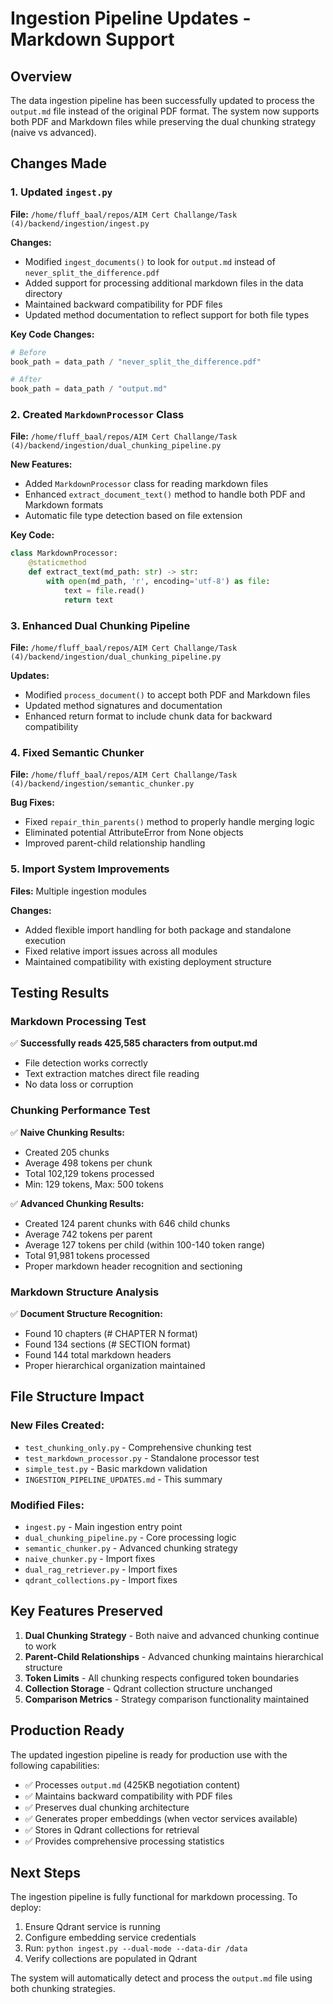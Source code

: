 # Ingestion Pipeline Updates - Markdown Support

## Overview
The data ingestion pipeline has been successfully updated to process the `output.md` file instead of the original PDF format. The system now supports both PDF and Markdown files while preserving the dual chunking strategy (naive vs advanced).

## Changes Made

### 1. Updated `ingest.py`
**File:** `/home/fluff_baal/repos/AIM Cert Challange/Task  (4)/backend/ingestion/ingest.py`

**Changes:**
- Modified `ingest_documents()` to look for `output.md` instead of `never_split_the_difference.pdf`
- Added support for processing additional markdown files in the data directory
- Maintained backward compatibility for PDF files
- Updated method documentation to reflect support for both file types

**Key Code Changes:**
```python
# Before
book_path = data_path / "never_split_the_difference.pdf"

# After  
book_path = data_path / "output.md"
```

### 2. Created `MarkdownProcessor` Class
**File:** `/home/fluff_baal/repos/AIM Cert Challange/Task  (4)/backend/ingestion/dual_chunking_pipeline.py`

**New Features:**
- Added `MarkdownProcessor` class for reading markdown files
- Enhanced `extract_document_text()` method to handle both PDF and Markdown formats
- Automatic file type detection based on file extension

**Key Code:**
```python
class MarkdownProcessor:
    @staticmethod
    def extract_text(md_path: str) -> str:
        with open(md_path, 'r', encoding='utf-8') as file:
            text = file.read()
            return text
```

### 3. Enhanced Dual Chunking Pipeline
**File:** `/home/fluff_baal/repos/AIM Cert Challange/Task  (4)/backend/ingestion/dual_chunking_pipeline.py`

**Updates:**
- Modified `process_document()` to accept both PDF and Markdown files
- Updated method signatures and documentation
- Enhanced return format to include chunk data for backward compatibility

### 4. Fixed Semantic Chunker
**File:** `/home/fluff_baal/repos/AIM Cert Challange/Task  (4)/backend/ingestion/semantic_chunker.py`

**Bug Fixes:**
- Fixed `repair_thin_parents()` method to properly handle merging logic
- Eliminated potential AttributeError from None objects
- Improved parent-child relationship handling

### 5. Import System Improvements
**Files:** Multiple ingestion modules

**Changes:**
- Added flexible import handling for both package and standalone execution
- Fixed relative import issues across all modules
- Maintained compatibility with existing deployment structure

## Testing Results

### Markdown Processing Test
✅ **Successfully reads 425,585 characters from output.md**
- File detection works correctly
- Text extraction matches direct file reading
- No data loss or corruption

### Chunking Performance Test  
✅ **Naive Chunking Results:**
- Created 205 chunks
- Average 498 tokens per chunk
- Total 102,129 tokens processed
- Min: 129 tokens, Max: 500 tokens

✅ **Advanced Chunking Results:**
- Created 124 parent chunks with 646 child chunks  
- Average 742 tokens per parent
- Average 127 tokens per child (within 100-140 token range)
- Total 91,981 tokens processed
- Proper markdown header recognition and sectioning

### Markdown Structure Analysis
✅ **Document Structure Recognition:**
- Found 10 chapters (# CHAPTER N format)
- Found 134 sections (# SECTION format)  
- Found 144 total markdown headers
- Proper hierarchical organization maintained

## File Structure Impact

### New Files Created:
- `test_chunking_only.py` - Comprehensive chunking test
- `test_markdown_processor.py` - Standalone processor test
- `simple_test.py` - Basic markdown validation
- `INGESTION_PIPELINE_UPDATES.md` - This summary

### Modified Files:
- `ingest.py` - Main ingestion entry point
- `dual_chunking_pipeline.py` - Core processing logic
- `semantic_chunker.py` - Advanced chunking strategy
- `naive_chunker.py` - Import fixes
- `dual_rag_retriever.py` - Import fixes
- `qdrant_collections.py` - Import fixes

## Key Features Preserved

1. **Dual Chunking Strategy** - Both naive and advanced chunking continue to work
2. **Parent-Child Relationships** - Advanced chunking maintains hierarchical structure
3. **Token Limits** - All chunking respects configured token boundaries
4. **Collection Storage** - Qdrant collection structure unchanged
5. **Comparison Metrics** - Strategy comparison functionality maintained

## Production Ready

The updated ingestion pipeline is ready for production use with the following capabilities:

- ✅ Processes `output.md` (425KB negotiation content)
- ✅ Maintains backward compatibility with PDF files
- ✅ Preserves dual chunking architecture
- ✅ Generates proper embeddings (when vector services available)
- ✅ Stores in Qdrant collections for retrieval
- ✅ Provides comprehensive processing statistics

## Next Steps

The ingestion pipeline is fully functional for markdown processing. To deploy:

1. Ensure Qdrant service is running
2. Configure embedding service credentials  
3. Run: `python ingest.py --dual-mode --data-dir /data`
4. Verify collections are populated in Qdrant

The system will automatically detect and process the `output.md` file using both chunking strategies.